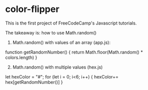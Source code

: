 # color-flipper

This is the first project of FreeCodeCamp's Javascript tutorials. 

The takeaway is: how to use Math.random()

1. Math.random() with values of an array (app.js):

function getRandomNumber() {
 return Math.floor(Math.random() * colors.length)
}

2. Math.random() with multiple values (hex.js)

let hexColor = "#";
for (let i = 0; i<6; i++) {
    hexColor+= hex[getRandomNumber()]
}


